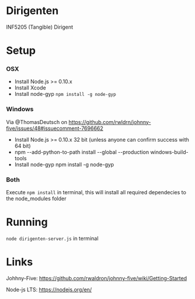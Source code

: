 # Dirigenten
INF5205 (Tangible) Dirigent

# Setup

### OSX

* Install Node.js >= 0.10.x
* Install Xcode
* Install node-gyp `npm install -g node-gyp`

### Windows

Via @ThomasDeutsch on https://github.com/rwldrn/johnny-five/issues/48#issuecomment-7696662

* Install Node.js >= 0.10.x 32 bit (unless anyone can confirm success with 64 bit)
* npm --add-python-to-path install --global --production windows-build-tools
* Install node-gyp npm install -g node-gyp

### Both

Execute `npm install` in terminal, this will install all required dependecies to the node_modules folder

# Running

`node dirigenten-server.js` in terminal

# Links
Johhny-Five: https://github.com/rwaldron/johnny-five/wiki/Getting-Started

Node-js LTS: https://nodejs.org/en/
